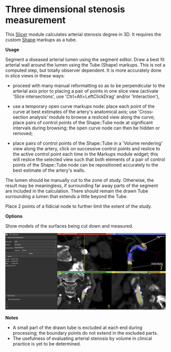 # Three dimensional stenosis measurement

This [Slicer](https://www.slicer.org/) module calculates arterial stenosis degree in 3D. It requires the custom [Shape](https://github.com/chir-set/ExtraMarkups/) markups as a tube.

**Usage**

Segment a diseased arterial lumen using the segment editor. Draw a best fit arterial wall around the lumen using the Tube (Shape) markups. This is not a computed step, but totally observer dependent. It is more accurately done in slice views in these ways:

 - proceed with many manual reformatting so as to be perpendicular to the arterial axis prior to placing a pair of points in one slice view (activate 'Slice intersections', use 'Ctrl+Alt+LeftClickDrag' and/or 'Interaction'),
 
 - use a temporary open curve markups node: place each point of the curve at best estimates of the artery's anatomical axis; use 'Cross-section analysis' module to browse a resliced view along the curve; place pairs of control points of the Shape::Tube node at significant intervals during browsing; the open curve node can then be hidden or removed;
 
 - place pairs of control points of the Shape::Tube in a 'Volume rendering' view along the artery, click on successive control points and reslice to the active control point each time in the Markups module widget; this will reslice the selected view such that both elements of a pair of control points of the Shape::Tube node can be repositioned accurately to the best estimate of the artery's walls.

The lumen should be manually cut to the zone of study. Otherwise, the result may be meaningless, if surrounding far away parts of the segment are included in the calculation. There should remain the drawn Tube surrounding a lumen that extends a little beyond the Tube.

Place 2 points of a fidicial node to further limit the extent of the study.

**Options**

Show models of the surfaces being cut down and measured.


![Usage](StenosisMeasurement3D_0.png)

**Notes**

 - A small part of the drawn tube is excluded at each end during processing; the boundary points do not extend in the excluded parts.
 - The usefulness of evaluating arterial stenosis by volume in clinical practice is yet to be determined.

